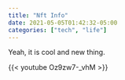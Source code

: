 ```yaml
---
title: "Nft Info"
date: 2021-05-05T01:42:32-05:00
categories: ["tech", "life"]
---
```


Yeah, it is cool and new thing.

{{< youtube Oz9zw7-_vhM >}}
